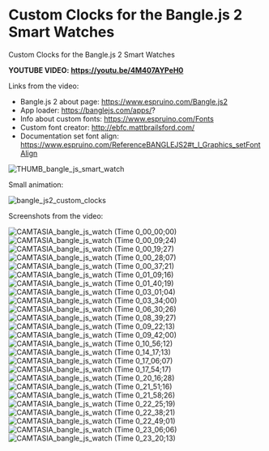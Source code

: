# Custom Clocks for the Bangle.js 2 Smart Watches
Custom Clocks for the Bangle.js 2 Smart Watches


**YOUTUBE VIDEO: https://youtu.be/4M407AYPeH0**


Links from the video:
- Bangle.js 2 about page: https://www.espruino.com/Bangle.js2
- App loader: https://banglejs.com/apps/?
- Info about custom fonts: https://www.espruino.com/Fonts
- Custom font creator: http://ebfc.mattbrailsford.com/
- Documentation set font align: https://www.espruino.com/ReferenceBANGLEJS2#t_l_Graphics_setFontAlign



![THUMB_bangle_js_smart_watch](https://github.com/upiir/banglejs2_custom_clocks/assets/117754156/b2bbc321-c4db-4994-bb87-a10a14b4b4f8)



Small animation:

![bangle_js2_custom_clocks](https://github.com/upiir/banglejs2_custom_clocks/assets/117754156/4825862c-8d94-4eb4-944b-0bcda1c2f435)




Screenshots from the video:

![CAMTASIA_bangle_js_watch (Time 0_00_00;00)](https://github.com/upiir/banglejs2_custom_clocks/assets/117754156/1aa6cea6-9ede-466a-86ad-0e4a01a4d20a)
![CAMTASIA_bangle_js_watch (Time 0_00_09;24)](https://github.com/upiir/banglejs2_custom_clocks/assets/117754156/60ab7569-4431-46a1-b999-008b1d102f5c)
![CAMTASIA_bangle_js_watch (Time 0_00_19;27)](https://github.com/upiir/banglejs2_custom_clocks/assets/117754156/0edea9eb-bb73-4f67-9ba4-985d89f31caa)
![CAMTASIA_bangle_js_watch (Time 0_00_28;07)](https://github.com/upiir/banglejs2_custom_clocks/assets/117754156/d1c64276-9526-4b23-8319-40b71649406c)
![CAMTASIA_bangle_js_watch (Time 0_00_37;21)](https://github.com/upiir/banglejs2_custom_clocks/assets/117754156/10f81f61-9715-49a5-833f-dca303cbe2a3)
![CAMTASIA_bangle_js_watch (Time 0_01_09;16)](https://github.com/upiir/banglejs2_custom_clocks/assets/117754156/c30fd8e5-0989-4a89-b307-94dbb0e03791)
![CAMTASIA_bangle_js_watch (Time 0_01_40;19)](https://github.com/upiir/banglejs2_custom_clocks/assets/117754156/d36738e6-0a71-4e06-9610-2129b37a5c8d)
![CAMTASIA_bangle_js_watch (Time 0_03_01;04)](https://github.com/upiir/banglejs2_custom_clocks/assets/117754156/a713ceb0-ea81-46bd-a8ef-03a157bd7c6e)
![CAMTASIA_bangle_js_watch (Time 0_03_34;00)](https://github.com/upiir/banglejs2_custom_clocks/assets/117754156/95e199a1-fdea-4e8e-ad2d-2308d7bca5f0)
![CAMTASIA_bangle_js_watch (Time 0_06_30;26)](https://github.com/upiir/banglejs2_custom_clocks/assets/117754156/4b3a74b6-10bc-4562-ae54-7a414b3bf64e)
![CAMTASIA_bangle_js_watch (Time 0_08_39;27)](https://github.com/upiir/banglejs2_custom_clocks/assets/117754156/f1d7e690-88aa-45f1-a070-7091f0ed9f6b)
![CAMTASIA_bangle_js_watch (Time 0_09_22;13)](https://github.com/upiir/banglejs2_custom_clocks/assets/117754156/496c1bfd-ed2e-4095-b186-59a5a9bab034)
![CAMTASIA_bangle_js_watch (Time 0_09_42;00)](https://github.com/upiir/banglejs2_custom_clocks/assets/117754156/7c137954-6e1f-45bd-9c58-7a7287277221)
![CAMTASIA_bangle_js_watch (Time 0_10_56;12)](https://github.com/upiir/banglejs2_custom_clocks/assets/117754156/11092a67-eaaf-4c45-833c-f925784fc9e6)
![CAMTASIA_bangle_js_watch (Time 0_14_17;13)](https://github.com/upiir/banglejs2_custom_clocks/assets/117754156/475535bd-a92b-432a-8d4b-36f50ff1ce5c)
![CAMTASIA_bangle_js_watch (Time 0_17_06;07)](https://github.com/upiir/banglejs2_custom_clocks/assets/117754156/fb81f170-9cbd-48d5-a409-091c53c98d8d)
![CAMTASIA_bangle_js_watch (Time 0_17_54;17)](https://github.com/upiir/banglejs2_custom_clocks/assets/117754156/00094f94-0689-4523-986f-bee185665e04)
![CAMTASIA_bangle_js_watch (Time 0_20_16;28)](https://github.com/upiir/banglejs2_custom_clocks/assets/117754156/c798f63f-43e9-4f1a-8c57-3ffba0b29aed)
![CAMTASIA_bangle_js_watch (Time 0_21_51;16)](https://github.com/upiir/banglejs2_custom_clocks/assets/117754156/1ebd2a1d-ef9e-40fd-b07f-c62955a2933b)
![CAMTASIA_bangle_js_watch (Time 0_21_58;26)](https://github.com/upiir/banglejs2_custom_clocks/assets/117754156/e174700e-07f3-4b8b-b6df-f04ec9b1edc8)
![CAMTASIA_bangle_js_watch (Time 0_22_25;19)](https://github.com/upiir/banglejs2_custom_clocks/assets/117754156/a7dc4f14-37aa-4a65-9240-4fe173afe2d3)
![CAMTASIA_bangle_js_watch (Time 0_22_38;21)](https://github.com/upiir/banglejs2_custom_clocks/assets/117754156/83712edf-a688-4986-bdc0-5431ba26d771)
![CAMTASIA_bangle_js_watch (Time 0_22_49;01)](https://github.com/upiir/banglejs2_custom_clocks/assets/117754156/783264be-9bf0-4ffe-a101-7ca56f554b28)
![CAMTASIA_bangle_js_watch (Time 0_23_06;06)](https://github.com/upiir/banglejs2_custom_clocks/assets/117754156/40459063-6d47-4265-b6d4-e45dc62c730f)
![CAMTASIA_bangle_js_watch (Time 0_23_20;13)](https://github.com/upiir/banglejs2_custom_clocks/assets/117754156/29c4d8db-9735-4119-91aa-11d91f32d292)
